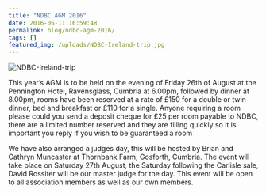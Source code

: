 ```yaml
---
title: "NDBC AGM 2016"
date: 2016-06-11 16:59:48
permalink: blog/ndbc-agm-2016/
tags: []
featured_img: /uploads/NDBC-Ireland-trip.jpg
---
```


![NDBC-Ireland-trip](/uploads/NDBC-Ireland-trip.jpg)

This year’s AGM is to be held on the evening of Friday 26th of August at the Pennington Hotel, Ravensglass, Cumbria at 6.00pm, followed by dinner at 8.00pm, rooms have been reserved at a rate of £150 for a double or twin dinner, bed and breakfast or £110 for a single. Anyone requiring a room please could you send a deposit cheque for £25 per room payable to NDBC, there are a limited number reserved and they are filling quickly so it is important you reply if you wish to be guaranteed a room

We have also arranged a judges day, this will be hosted by Brian and Cathryn Muncaster at Thornbank Farm, Gosforth, Cumbria. The event will take place on Saturday 27th August, the Saturday following the Carlisle sale, David Rossiter will be our master judge for the day. This event will be open to all association members as well as our own members.
